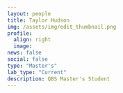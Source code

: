 ```yaml
---
layout: people
title: Taylor Hudson
img: /assets/img/edit_thumbnail.png
profile:
  align: right
  image:
news: false
social: false
type: "Master's"
lab_type: "Current"
description: QBS Master's Student
---
```

